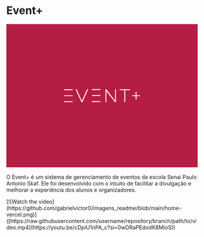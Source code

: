 # Event+ 

<img src='https://github.com/gabrielvictor0/imagens_readme/blob/main/event-plus.png' />

<p> O Event+ é um sistema de gerenciamento de eventos da escola Senai Paulo Antonio Skaf. Ele foi desenvolvido com o intuito de facilitar a divulgação e melhorar a experiência dos alunos e organizadores. </p>
[![Watch the video](https://github.com/gabrielvictor0/imagens_readme/blob/main/home-vercel.png)]
([https://raw.githubusercontent.com/username/repository/branch/path/to/video.mp4](https://youtu.be/cDpiU1nPA_c?si=0wDRaPEdodK8MioS))


